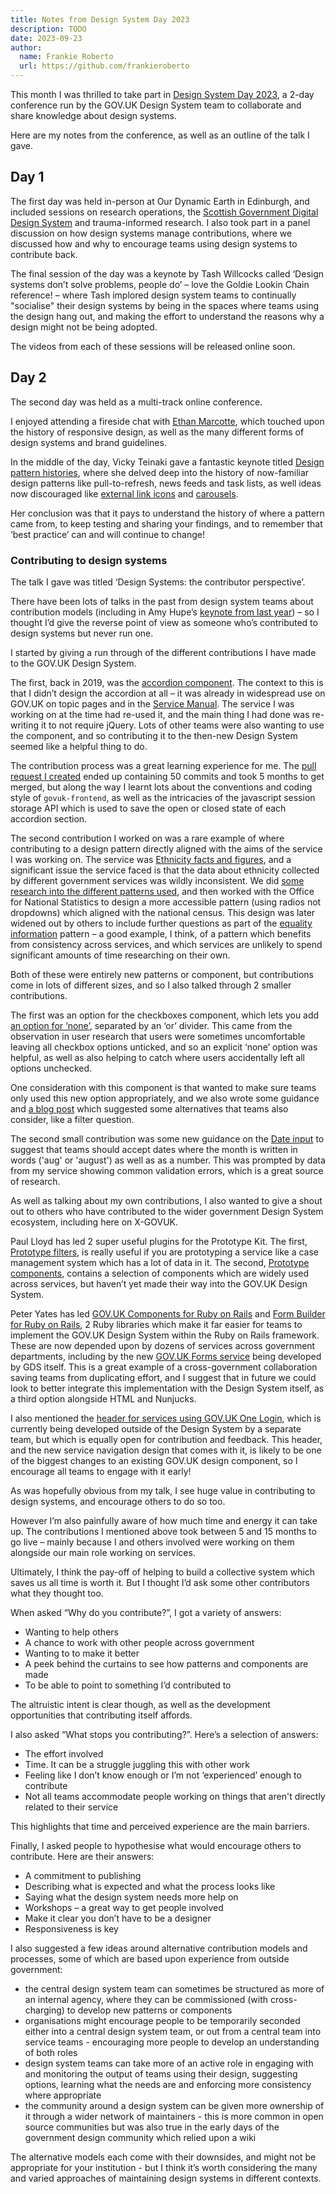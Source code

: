 ```yaml
---
title: Notes from Design System Day 2023
description: TODO
date: 2023-09-23
author:
  name: Frankie Roberto
  url: https://github.com/frankieroberto
---
```


This month I was thrilled to take part in [Design System Day 2023](https://design-system.service.gov.uk/community/design-system-day-2023/), a 2-day conference run by the GOV.UK Design System team to collaborate and share knowledge about design systems.

Here are my notes from the conference, as well as an outline of the talk I gave.

## Day 1

The first day was held in-person at Our Dynamic Earth in Edinburgh, and included sessions on research operations, the [Scottish Government Digital Design System](https://designsystem.gov.scot) and trauma-informed research. I also took part in a panel discussion on how design systems manage contributions, where we discussed how and why to encourage teams using design systems to contribute back.

The final session of the day was a keynote by Tash Willcocks called ‘Design systems don’t solve problems, people do’ – love the Goldie Lookin Chain reference! – where Tash implored design system teams to continually "socialise" their design systems by being in the spaces where teams using the design hang out, and making the effort to understand the reasons why a design might not be being adopted.

The videos from each of these sessions will be released online soon.

## Day 2

The second day was held as a multi-track online conference.

I enjoyed attending a fireside chat with [Ethan Marcotte](https://ethanmarcotte.com), which touched upon the history of responsive design, as well as the many different forms of design systems and brand guidelines. 

In the middle of the day, Vicky Teinaki gave a fantastic keynote titled [Design pattern histories](https://www.vickyteinaki.com/blog/design-pattern-histories/), where she delved deep into the history of now-familiar design patterns like pull-to-refresh, news feeds and task lists, as well ideas now discouraged like [external link icons](https://designnotes.blog.gov.uk/2016/11/28/removing-the-external-link-icon-from-gov-uk/) and [carousels](https://shouldiuseacarousel.com).

Her conclusion was that it pays to understand the history of where a pattern came from, to keep testing and sharing your findings, and to remember that ‘best practice’ can and will continue to change!

### Contributing to design systems

The talk I gave was titled ‘Design Systems: the contributor perspective’.

There have been lots of talks in the past from design system teams about contribution models (including in Amy Hupe’s [keynote from last year](https://www.youtube.com/watch?v=25XuvRqbLEM)) – so I thought I’d give the reverse point of view as someone who’s contributed to design systems but never run one.

I started by giving a run through of the different contributions I have made to the GOV.UK Design System.

The first, back in 2019, was the [accordion component](https://design-system.service.gov.uk/components/accordion/). The context to this is that I didn’t design the accordion at all – it was already in widespread use on GOV.UK on topic pages and in the [Service Manual](https://www.gov.uk/service-manual). The service I was working on at the time had re-used it, and the main thing I had done was re-writing it to not require jQuery. Lots of other teams were also wanting to use the component, and so contributing it to the then-new Design System seemed like a helpful thing to do.

The contribution process was a great learning experience for me. The [pull request I created](https://github.com/alphagov/govuk-frontend/pull/958) ended up containing 50 commits and took 5 months to get merged, but along the way I learnt lots about the conventions and coding style of `govuk-frontend`, as well as the intricacies of the javascript session storage API which is used to save the open or closed state of each accordion section.

The second contribution I worked on was a rare example of where contributing to a design pattern directly aligned with the aims of the service I was working on. The service was [Ethnicity facts and figures](https://www.ethnicity-facts-figures.service.gov.uk), and a significant issue the service faced is that the data about ethnicity collected by different government services was wildly inconsistent. We did [some research into the different patterns used](https://designnotes.blog.gov.uk/2019/01/29/researching-how-we-ask-users-about-their-ethnicity/), and then worked with the Office for National Statistics to design a more accessible pattern (using radios not dropdowns) which aligned with the national census. This design was later widened out by others to include further questions as part of the [equality information](https://design-system.service.gov.uk/patterns/equality-information/) pattern – a good example, I think, of a pattern which benefits from consistency across services, and which services are unlikely to spend significant amounts of time researching on their own.

Both of these were entirely new patterns or component, but contributions come in lots of different sizes, and so I also talked through 2 smaller contributions.

The first was an option for the checkboxes component, which lets you add [an option for ‘none’](https://design-system.service.gov.uk/components/checkboxes/#add-an-option-for-none), separated by an ‘or’ divider. This came from the observation in user research that users were sometimes uncomfortable leaving all checkbox options unticked, and so an explicit ‘none’ option was helpful, as well as also helping to catch where users accidentally left all options unchecked.

One consideration with this component is that wanted to make sure teams only used this new option appropriately, and we also wrote some guidance and [a blog post](https://designnotes.blog.gov.uk/2021/11/15/letting-users-tick-a-none-checkbox/) which suggested some alternatives that teams also consider, like a filter question.

The second small contribution was some new guidance on the [Date input](https://design-system.service.gov.uk/components/date-input/) to suggest that teams should accept dates where the month is written in words ('aug' or 'august') as well as as a number. This was prompted by data from my service showing common validation errors, which is a great source of research.

As well as talking about my own contributions, I also wanted to give a shout out to others who have contributed to the wider government Design System ecosystem, including here on X-GOVUK.

Paul Lloyd has led 2 super useful plugins for the Prototype Kit. The first, [Prototype filters](https://x-govuk.github.io/govuk-prototype-filters/), is really useful if you are prototyping a service like a case management system which has a lot of data in it. The second, [Prototype components](https://x-govuk.github.io/govuk-prototype-components/), contains a selection of components which are widely used across services, but haven’t yet made their way into the GOV.UK Design System.

Peter Yates has led [GOV.UK Components for Ruby on Rails](https://govuk-components.netlify.app) and [Form Builder for Ruby on Rails](https://govuk-form-builder.netlify.app), 2 Ruby libraries which make it far easier for teams to implement the GOV.UK Design System within the Ruby on Rails framework. These are now depended upon by dozens of services across government departments, including by the new [GOV.UK Forms service](https://www.forms.service.gov.uk) being developed by GDS itself. This is a great example of a cross-government collaboration saving teams from duplicating effort, and I suggest that in future we could look to better integrate this implementation with the Design System itself, as a third option alongside HTML and Nunjucks.

I also mentioned the [header for services using GOV.UK One Login](https://github.com/alphagov/di-govuk-one-login-service-header), which is currently being developed outside of the Design System by a separate team, but which is equally open for contribution and feedback. This header, and the new service navigation design that comes with it, is likely to be one of the biggest changes to an existing GOV.UK design component, so I encourage all teams to engage with it early!

As was hopefully obvious from my talk, I see huge value in contributing to design systems, and encourage others to do so too.

However I’m also painfully aware of how much time and energy it can take up. The contributions I mentioned above took between 5 and 15 months to go live – mainly because I and others involved were working on them alongside our main role working on services.

Ultimately, I think the pay-off of helping to build a collective system which saves us all time is worth it. But I thought I’d ask some other contributors what they thought too.

When asked “Why do you contribute?”, I got a variety of answers:

* Wanting to help others
* A chance to work with other people across government
* Wanting to to make it better
* A peek behind the curtains to see how patterns and components are made
* To be able to point to something I’d contributed to  

The altruistic intent is clear though, as well as the development opportunities that contributing itself affords.

I also asked “What stops you contributing?”. Here’s a selection of answers:

* The effort involved
* Time. It can be a struggle juggling this with other work
* Feeling like I don’t know enough or I’m not ‘experienced’ enough to contribute
* Not all teams accommodate people working on things that aren't directly related to their service

This highlights that time and perceived experience are the main barriers.

Finally, I asked people to hypothesise what would encourage others to contribute. Here are their answers:

* A commitment to publishing
* Describing what is expected and what the process looks like
* Saying what the design system needs more help on
* Workshops – a great way to get people involved
* Make it clear you don’t have to be a designer
* Responsiveness is key


I also suggested a few ideas around alternative contribution models and processes, some of which are based upon experience from outside government:

* the central design system team can sometimes be structured as more of an internal agency, where they can be commissioned (with cross-charging) to develop new patterns or components
* organisations might encourage people to be temporarily seconded either into a central design system team, or out from a central team into service teams - encouraging more people to develop an understanding of both roles
* design system teams can take more of an active role in engaging with and monitoring the output of teams using their design, suggesting options, learning what the needs are and enforcing more consistency where appropriate
* the community around a design system can be given more ownership of it through a wider network of maintainers - this is more common in open source communities but was also true in the early days of the government design community which relied upon a wiki

The alternative models each come with their downsides, and might not be appropriate for your institution - but I think it’s worth considering the many and varied approaches of maintaining design systems in different contexts.
